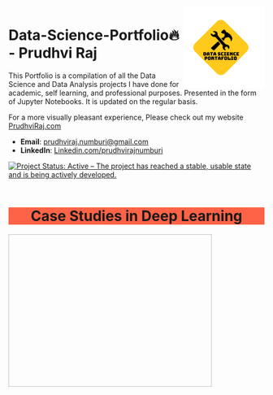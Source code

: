 <img src="Image/1c.png" alt="logo" title="logo" align="right" height="160" />
</a>

Data-Science-Portfolio:fire: - Prudhvi Raj
============================
This Portfolio is a compilation of all the Data Science and Data Analysis projects I have done for academic, self learning, and professional purposes. Presented in the form of Jupyter Notebooks. It is updated on the regular basis.

For a more visually pleasant experience, Please check out my website [PrudhviRaj.com]()

- **Email**: [prudhviraj.numburi@gmail.com](prudhviraj.numburi@gmail.com)
- **LinkedIn**: [Linkedin.com/prudhvirajnumburi](www.linkedin.com/in/prudhvirajnumburi)

[![Project Status: Active – The project has reached a stable, usable state and is being actively developed.](http://www.repostatus.org/badges/latest/active.svg)](http://www.repostatus.org/#active)
<br><br>

<h1 align="center" style="background-color:Tomato;"> Case Studies in Deep Learning </h1>
<p allign="center">
<img scr="https://analyticsinsight.b-cdn.net/wp-content/uploads/2020/03/AI_Animated.gif?raw=true"
  alt=""width="400" height="300">
</p>
<br><br>
